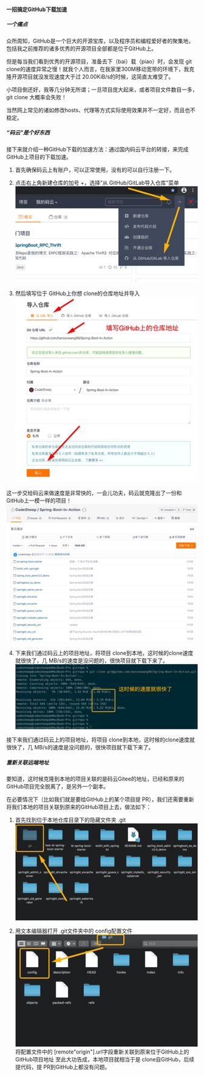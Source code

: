 #### 一招搞定GitHub下载加速
##### 一个痛点

众所周知，GitHub是一个巨大的开源宝库，以及程序员和编程爱好者的聚集地，包括我之前推荐的诸多优秀的开源项目全部都是位于GitHub上。

但是每当我们看到优秀的开源项目，准备去下（bai）载（piao）时，会发现 git clone的速度异常之慢！就我个人而言，在我家里300M移动宽带的环境下，我克隆开源项目就没发现速度大于过 20.00KiB/s的时候，这简直太难受了。

小项目倒还好，我等几分钟无所谓；一旦项目庞大起来，或者项目文件数目一多， git clone 大概率会失败！

当然网上常见的诸如修改hosts、代理等方式实际使用效果并不一定好，而且也不稳定。
##### “码云”是个好东西
接下来就介绍一种GitHub下载的加速方法：通过国内码云平台的转接，来完成GitHub上项目的下载加速。
1. 首先确保码云上有账户，可以正常使用，没有的可以自行注册一下。

2. 点击右上角新建仓库的加号 +，选择“从 GitHub/GitLab导入仓库”菜单
![github_speeding_up_a](/images/github_speeding_up_a.jpeg)

3. 然后填写位于 GitHub上你想 clone的仓库地址并导入
 ![github_speeding_up_b](/images/github_speeding_up_b.jpeg)

这一步交给码云来做速度是非常快的，一会儿功夫，码云就克隆出了一份和GitHub上一模一样的项目！
![github_speeding_up](/images/github_speeding_up_c.jpeg)

4. 下来我们通过码云上的项目地址，将项目 clone到本地，这时候的clone速度就很快了，几 MB/s的速度是没问题的，很快项目就下载下来了。
![github_speeding_up_d](/images/github_speeding_up_d.jpeg)

接下来我们通过码云上的项目地址，将项目 clone到本地，这时候的clone速度就很快了，几 MB/s的速度是没问题的，很快项目就下载下来了。

##### 重新关联远端地址
要知道，这时候克隆到本地的项目关联的是码云Gitee的地址，已经和原来的GitHub项目完全脱离了，是另外一个副本。

在必要情况下（比如我们就是要给GitHub上的某个项目提 PR），我们还需要重新将我们本地的项目关联到原来的GitHub项目上去，做法如下：

1. 首先找到位于本地仓库目录下的隐藏文件夹 .git
![github_speeding_up_e](/images/github_speeding_up_e.jpeg)

2. 用文本编辑器打开 .git文件夹中的 config配置文件
![github_speeding_up_f](/images/github_speeding_up_f.jpeg)
将配置文件中的 [remote"origin"].url字段重新关联到原来位于GitHub上的GitHub项目地址
至此大功告成，本地项目就相当于是 clone自GitHub，后续提代码，提 PR到GitHub上都没有问题。
